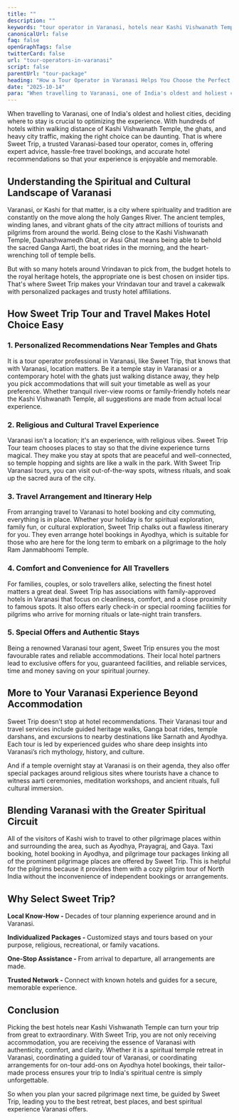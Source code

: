 ```yaml
---
title: ""
description: ""
keywords: "tour operator in Varanasi, hotels near Kashi Vishwanath Temple, Varanasi tour and travel services, temple stay in Varanasi, Varanasi guided tours, family hotels in Varanasi, travel planning Varanasi, Ayodhya hotel booking"
canonicalUrl: false
faq: false
openGraphTags: false
twitterCard: false
url: "tour-operators-in-varanasi"
script: false
parentUrl: "tour-package"
heading: "How a Tour Operator in Varanasi Helps You Choose the Perfect Hotel Near Ghats and Temples"
date: "2025-10-14"
para: "When travelling to Varanasi, one of India's oldest and holiest cities, deciding where to stay is crucial to optimizing the experience. With hundreds of hotels within walking distance of Kashi Vishwanath Temple, the ghats, and heavy city traffic, making the right choice can be daunting. That is where Sweet Trip, a trusted Varanasi-based tour operator, comes in, offering expert advice, hassle-free travel bookings, and accurate hotel recommendations so that your experience is enjoyable and memorable."
---
```


<p>When travelling to Varanasi, one of India's oldest and holiest cities, deciding where to stay is crucial to optimizing the experience. With hundreds of hotels within walking distance of Kashi Vishwanath Temple, the ghats, and heavy city traffic, making the right choice can be daunting. That is where Sweet Trip, a trusted Varanasi-based tour operator, comes in, offering expert advice, hassle-free travel bookings, and accurate hotel recommendations so that your experience is enjoyable and memorable.</p>
<h2 className="mt-5 font-bold">
Understanding the Spiritual and Cultural Landscape of Varanasi
</h2>
<p>
           Varanasi, or Kashi for that matter, is a city where spirituality and tradition are constantly on the move along the holy Ganges River. The ancient temples, winding lanes, and vibrant ghats of the city attract millions of tourists and pilgrims from around the world. Being close to the Kashi Vishwanath Temple, Dashashwamedh Ghat, or Assi Ghat means being able to behold the sacred Ganga Aarti, the boat rides in the morning, and the heart-wrenching toll of temple bells.
              </p>
              <p className="mt-2">But with so many hotels around Vrindavan to pick from, the budget hotels to the royal heritage hotels, the appropriate one is best chosen on insider tips. That's where Sweet Trip makes your Vrindavan tour and travel a cakewalk with personalized packages and trusty hotel affiliations.</p>
              <h2 className="mt-5 font-bold">
             How Sweet Trip Tour and Travel Makes Hotel Choice Easy
              </h2>
              <h3 className="mt-3 font-bold">1. Personalized Recommendations Near Temples and Ghats</h3>
              <p>It is a tour operator professional in Varanasi, like Sweet Trip, that knows that with Varanasi, location matters. Be it a temple stay in Varanasi or a contemporary hotel with the ghats just walking distance away, they help you pick accommodations that will suit your timetable as well as your preference. Whether tranquil river-view rooms or family-friendly hotels near the Kashi Vishwanath Temple, all suggestions are made from actual local experience.</p>
              <h3 className="mt-3 font-bold">2. Religious and Cultural Travel Experience</h3>
              <p>Varanasi isn't a location; it's an experience, with religious vibes. Sweet Trip Tour team chooses places to stay so that the divine experience turns magical. They make you stay at spots that are peaceful and well-connected, so temple hopping and sights are like a walk in the park. With Sweet Trip Varanasi tours, you can visit out-of-the-way spots, witness rituals, and soak up the sacred aura of the city.</p>
              <h3 className="mt-3 font-bold">3. Travel Arrangement and Itinerary Help</h3>
              <p>From arranging travel to Varanasi to hotel booking and city commuting, everything is in place. Whether your holiday is for spiritual exploration, family fun, or cultural exploration, Sweet Trip chalks out a flawless itinerary for you. They even arrange hotel bookings in Ayodhya, which is suitable for those who are here for the long term to embark on a pilgrimage to the holy Ram Janmabhoomi Temple.</p>
              <h3 className="mt-3 font-bold">4. Comfort and Convenience for All Travellers</h3>
              <p>For families, couples, or solo travellers alike, selecting the finest hotel matters a great deal. Sweet Trip has associations with family-approved hotels in Varanasi that focus on cleanliness, comfort, and a close proximity to famous spots. It also offers early check-in or special rooming facilities for pilgrims who arrive for morning rituals or late-night train transfers.</p>
              <h3 className="mt-3 font-bold">5. Special Offers and Authentic Stays</h3>
              <p>Being a renowned Varanasi tour agent, Sweet Trip ensures you the most favourable rates and reliable accommodations. Their local hotel partners lead to exclusive offers for you, guaranteed facilities, and reliable services, time and money saving on your spiritual journey.</p>
              <h2 className="mt-5 font-bold">More to Your Varanasi Experience Beyond Accommodation</h2>
              <p>Sweet Trip doesn’t stop at hotel recommendations. Their Varanasi tour and travel services include guided heritage walks, Ganga boat rides, temple darshans, and excursions to nearby destinations like Sarnath and Ayodhya. Each tour is led by experienced guides who share deep insights into Varanasi’s rich mythology, history, and culture.</p>
               <p className="mt-2">
                And if a temple overnight stay at Varanasi is on their agenda, they also offer special packages around religious sites where tourists have a chance to witness aarti ceremonies, meditation workshops, and ancient rituals, full cultural immersion.
              </p>
               <h2 className="mt-5 font-bold">
             Blending Varanasi with the Greater Spiritual Circuit
              </h2>
              <p>All of the visitors of Kashi wish to travel to other pilgrimage places within and surrounding the area, such as Ayodhya, Prayagraj, and Gaya. Taxi booking, hotel booking in Ayodhya, and pilgrimage tour packages linking all of the prominent pilgrimage places are offered by Sweet Trip. This is helpful for the pilgrims because it provides them with a cozy pilgrim tour of North India without the inconvenience of independent bookings or arrangements.</p>
              <h2 className="mt-5 font-bold">Why Select Sweet Trip?</h2>
              <p><strong>Local Know-How - </strong> Decades of tour planning experience around and in Varanasi.</p>
              <p><strong>Individualized Packages - </strong> Customized stays and tours based on your purpose, religious, recreational, or family vacations.</p>
              <p><strong>One-Stop Assistance - </strong> From arrival to departure, all arrangements are made.</p>
              <p><strong>Trusted Network - </strong> Connect with known hotels and guides for a secure, memorable experience.</p>
               <h2 className="mt-5 font-bold">Conclusion</h2>
              <p>Picking the best hotels near Kashi Vishwanath Temple can turn your trip from great to extraordinary. With Sweet Trip, you are not only receiving accommodation,  you are receiving the essence of Varanasi with authenticity, comfort, and clarity. Whether it is a spiritual temple retreat in Varanasi, coordinating a guided tour of Varanasi, or coordinating arrangements for on-tour add-ons on Ayodhya hotel bookings, their tailor-made process ensures your trip to India's spiritual centre is simply unforgettable.</p>
              <p className="mt-2">So when you plan your sacred pilgrimage next time, be guided by Sweet Trip, leading you to the best retreat, best places, and best spiritual experience Varanasi offers.</p>

